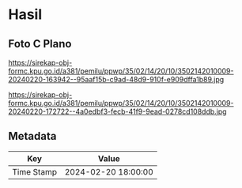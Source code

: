 # Hasil

## Foto C Plano

https://sirekap-obj-formc.kpu.go.id/a381/pemilu/ppwp/35/02/14/20/10/3502142010009-20240220-163942--95aaf15b-c9ad-48d9-910f-e909dffa1b89.jpg

https://sirekap-obj-formc.kpu.go.id/a381/pemilu/ppwp/35/02/14/20/10/3502142010009-20240220-172722--4a0edbf3-fecb-41f9-9ead-0278cd108ddb.jpg


## Metadata

| Key        | Value               |
| ---------- | ------------------- |
| Time Stamp | 2024-02-20 18:00:00 |



